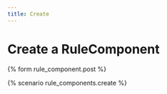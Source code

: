 ```yaml
---
title: Create
---
```


# Create a RuleComponent

{% form rule_component.post %}

{% scenario rule_components.create %}

